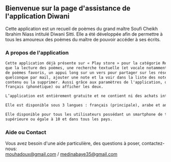 ## Bienvenue sur la page d'assistance de l'application Diwani
Cette application est un recueil de poèmes du grand maître Soufi Cheikh Ibrahim Niass intitulé Diwani Sitti.
Elle a été développée afin de permettre à tous les amoureux des poèmes du maître de pouvoir accéder à ses écrits.

### A propos de l'application

```markdown
Cette application déjà présente sur « Play store » pour la catégorie Références, regorge des fonctionnalités tels
que la lecture des poèmes, une recherche textuelle (et vocale notamment dans une version future), une sélection
de poèmes favoris, un appui long sur un vers pour partager sur les réseaux sociaux, copier ou signaler une erreur
quelconque par mail, ajouter une note et la voir dans la liste des notes prises. Sur une note, on peut modifier le 
contenu ou la supprimer. Aussi grâce aux paramètres de l'application, on peut afficher les vers en arabe ou en 
français (phonétique) ou afficher les deux.

L’application est entièrement gratuite et ne contient ni des achats intégrés et/ou des abonnements.

Elle est disponible sous 3 langues : français (principale), arabe et anglais selon la langue locale du téléphone.

Elle disponible pour tous les utilisateurs possédant un smartphone de type IOS avec une version
supérieure ou égale à 10 et dans tous les pays.
```

### Aide ou Contact

Vous avez besoin d'une aide particulière, des questions à poser, contactez-nous: <br>
<a>mouhadoux@gmail.com</a> / <a>medinabaye35@gmail.com</a>
